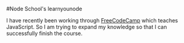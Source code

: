 #Node School's learnyounode

I have recently been working through [FreeCodeCamp](www.freecodecamp.com) which
teaches JavaScript. So I am trying to expand my knowledge so that I can successfully
finish the course.